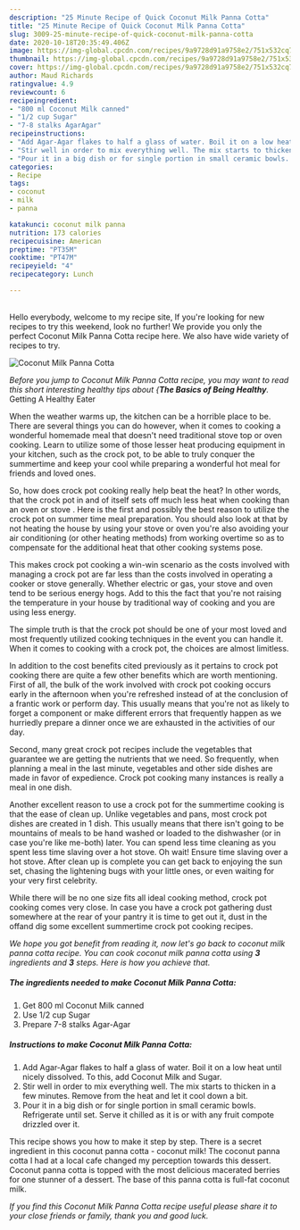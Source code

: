 ```yaml
---
description: "25 Minute Recipe of Quick Coconut Milk Panna Cotta"
title: "25 Minute Recipe of Quick Coconut Milk Panna Cotta"
slug: 3009-25-minute-recipe-of-quick-coconut-milk-panna-cotta
date: 2020-10-18T20:35:49.406Z
image: https://img-global.cpcdn.com/recipes/9a9728d91a9758e2/751x532cq70/coconut-milk-panna-cotta-recipe-main-photo.jpg
thumbnail: https://img-global.cpcdn.com/recipes/9a9728d91a9758e2/751x532cq70/coconut-milk-panna-cotta-recipe-main-photo.jpg
cover: https://img-global.cpcdn.com/recipes/9a9728d91a9758e2/751x532cq70/coconut-milk-panna-cotta-recipe-main-photo.jpg
author: Maud Richards
ratingvalue: 4.9
reviewcount: 6
recipeingredient:
- "800 ml Coconut Milk canned"
- "1/2 cup Sugar"
- "7-8 stalks AgarAgar"
recipeinstructions:
- "Add Agar-Agar flakes to half a glass of water. Boil it on a low heat until nicely dissolved. To this, add Coconut Milk and Sugar."
- "Stir well in order to mix everything well. The mix starts to thicken in a few minutes. Remove from the heat and let it cool down a bit."
- "Pour it in a big dish or for single portion in small ceramic bowls. Refrigerate until set. Serve it chilled as it is or with any fruit compote drizzled over it."
categories:
- Recipe
tags:
- coconut
- milk
- panna

katakunci: coconut milk panna 
nutrition: 173 calories
recipecuisine: American
preptime: "PT35M"
cooktime: "PT47M"
recipeyield: "4"
recipecategory: Lunch

---
```

<br>
Hello everybody, welcome to my recipe site, If you're looking for new recipes to try this weekend, look no further! We provide you only the perfect Coconut Milk Panna Cotta recipe here. We also have wide variety of recipes to try.
<br>


![Coconut Milk Panna Cotta](https://img-global.cpcdn.com/recipes/9a9728d91a9758e2/751x532cq70/coconut-milk-panna-cotta-recipe-main-photo.jpg)

<i>Before you jump to Coconut Milk Panna Cotta recipe, you may want to read this short interesting healthy tips about {<strong>The Basics of Being Healthy</strong>.</i>
Getting A Healthy Eater


When the weather warms up, the kitchen can be a horrible place to be. There are several things you can do however, when it comes to cooking a wonderful homemade meal that doesn't need traditional stove top or oven cooking. Learn to utilize some of those lesser heat producing equipment in your kitchen, such as the crock pot, to be able to truly conquer the summertime and keep your cool while preparing a wonderful hot meal for friends and loved ones.

So, how does crock pot cooking really help beat the heat? In other words, that the crock pot in and of itself sets off much less heat when cooking than an oven or stove . Here is the first and possibly the best reason to utilize the crock pot on summer time meal preparation. You should also look at that by not heating the house by using your stove or oven you're also avoiding your air conditioning (or other heating methods) from working overtime so as to compensate for the additional heat that other cooking systems pose.

This makes crock pot cooking a win-win scenario as the costs involved with managing a crock pot are far less than the costs involved in operating a cooker or stove generally. Whether electric or gas, your stove and oven tend to be serious energy hogs. Add to this the fact that you're not raising the temperature in your house by traditional way of cooking and you are using less energy.

 The simple truth is that the crock pot should be one of your most loved and most frequently utilized cooking techniques in the event you can handle it. When it comes to cooking with a crock pot, the choices are almost limitless.  



In addition to the cost benefits cited previously as it pertains to crock pot cooking there are quite a few other benefits which are worth mentioning. First of all, the bulk of the work involved with crock pot cooking occurs early in the afternoon when you're refreshed instead of at the conclusion of a frantic work or perform day. This usually means that you're not as likely to forget a component or make different errors that frequently happen as we hurriedly prepare a dinner once we are exhausted in the activities of our day.

Second, many great crock pot recipes include the vegetables that guarantee we are getting the nutrients that we need. So frequently, when planning a meal in the last minute, vegetables and other side dishes are made in favor of expedience. Crock pot cooking many instances is really a meal in one dish.

Another excellent reason to use a crock pot for the summertime cooking is that the ease of clean up.  Unlike vegetables and pans, most crock pot dishes are created in 1 dish. This usually means that there isn't going to be mountains of meals to be hand washed or loaded to the dishwasher (or in case you're like me-both) later. You can spend less time cleaning as you spent less time slaving over a hot stove. Oh wait! Ensure time slaving over a hot stove. After clean up is complete you can get back to enjoying the sun set, chasing the lightening bugs with your little ones, or even waiting for your very first celebrity.

While there will be no one size fits all ideal cooking method, crock pot cooking comes very close. In case you have a crock pot gathering dust somewhere at the rear of your pantry it is time to get out it, dust in the offand dig some excellent summertime crock pot cooking recipes.


<i>We hope you got benefit from reading it, now let's go back to coconut milk panna cotta recipe. You can cook coconut milk panna cotta using <strong>3</strong> ingredients and <strong>3</strong> steps. Here is how you achieve that.
</i>

##### The ingredients needed to make Coconut Milk Panna Cotta:

1. Get 800 ml Coconut Milk canned
1. Use 1/2 cup Sugar
1. Prepare 7-8 stalks Agar-Agar


##### Instructions to make Coconut Milk Panna Cotta:

1. Add Agar-Agar flakes to half a glass of water. Boil it on a low heat until nicely dissolved. To this, add Coconut Milk and Sugar.
1. Stir well in order to mix everything well. The mix starts to thicken in a few minutes. Remove from the heat and let it cool down a bit.
1. Pour it in a big dish or for single portion in small ceramic bowls. Refrigerate until set. Serve it chilled as it is or with any fruit compote drizzled over it.


This recipe shows you how to make it step by step. There is a secret ingredient in this coconut panna cotta - coconut milk! The coconut panna cotta I had at a local cafe changed my perception towards this dessert. Coconut panna cotta is topped with the most delicious macerated berries for one stunner of a dessert. The base of this panna cotta is full-fat coconut milk. 

<i>If you find this Coconut Milk Panna Cotta recipe useful please share it to your close friends or family, thank you and good luck.</i>
